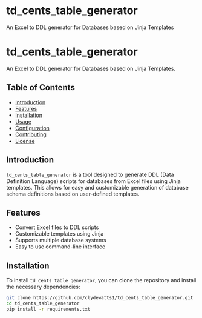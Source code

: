 # td_cents_table_generator
An Excel to DDL generator for Databases based on Jinja Templates

# td_cents_table_generator

An Excel to DDL generator for Databases based on Jinja Templates.

## Table of Contents

- [Introduction](#introduction)
- [Features](#features)
- [Installation](#installation)
- [Usage](#usage)
- [Configuration](#configuration)
- [Contributing](#contributing)
- [License](#license)

## Introduction

`td_cents_table_generator` is a tool designed to generate DDL (Data Definition Language) scripts for databases from Excel files using Jinja templates. This allows for easy and customizable generation of database schema definitions based on user-defined templates.

## Features

- Convert Excel files to DDL scripts
- Customizable templates using Jinja
- Supports multiple database systems
- Easy to use command-line interface

## Installation

To install `td_cents_table_generator`, you can clone the repository and install the necessary dependencies:

```sh
git clone https://github.com/clydewatts1/td_cents_table_generator.git
cd td_cents_table_generator
pip install -r requirements.txt
